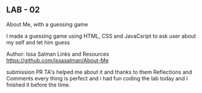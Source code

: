 ## LAB - 02
About Me, with a guessing game


I made a guessing game using HTML, CSS and JavaCsript to ask user about my self and let him guess

Author: Issa Salman
Links and Resources
https://github.com/issasalman/About-Me

submission PR
TA's helped me about it and thanks to them
Reflections and Comments
every thing is perfect and i had fun coding the lab today and i fnished it before the time.